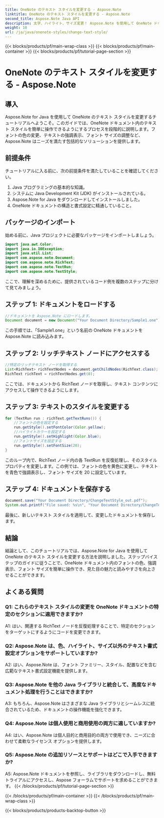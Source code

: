 ```yaml
---
title: OneNote のテキスト スタイルを変更する - Aspose.Note
linktitle: OneNote のテキスト スタイルを変更する - Aspose.Note
second_title: Aspose.Note Java API
description: 太字、ハイライト、サイズ変更！ Aspose.Note を使用して OneNote ドキュメント内のテキストを書式設定する方法を学びます。ステップバイステップのガイドとコードが含まれています。 #OneNote #Java #Aspose
weight: 10
url: /ja/java/onenote-styles/change-text-style/
---
```


{{< blocks/products/pf/main-wrap-class >}}
{{< blocks/products/pf/main-container >}}
{{< blocks/products/pf/tutorial-page-section >}}

# OneNote のテキスト スタイルを変更する - Aspose.Note

## 導入

Aspose.Note for Java を使用して OneNote のテキスト スタイルを変更するチュートリアルへようこそ。このガイドでは、OneNote ドキュメント内のテキスト スタイルを簡単に操作できるようにするプロセスを段階的に説明します。フォントの色の変更、テキストの強調表示、フォント サイズの調整など、Aspose.Note はニーズを満たす包括的なソリューションを提供します。

## 前提条件

チュートリアルに入る前に、次の前提条件を満たしていることを確認してください。

1. Java プログラミングの基本的な知識。
2. システムに Java Development Kit (JDK) がインストールされている。
3. Aspose.Note for Java をダウンロードしてインストールしました。
4. OneNote ドキュメントの構造と書式設定に精通していること。

## パッケージのインポート

始める前に、Java プロジェクトに必要なパッケージをインポートしましょう。

```java
import java.awt.Color;
import java.io.IOException;
import java.util.List;
import com.aspose.note.Document;
import com.aspose.note.RichText;
import com.aspose.note.TextRun;
import com.aspose.note.TextStyle;
```

ここで、理解を深めるために、提供されているコード例を複数のステップに分けて見てみましょう。

## ステップ 1: ドキュメントをロードする

```java
//ドキュメントを Aspose.Note にロードします。
Document document = new Document("Your Document Directory/Sample1.one");
```

この手順では、「Sample1.one」という名前の OneNote ドキュメントを Aspose.Note に読み込みます。

## ステップ 2: リッチテキスト ノードにアクセスする

```java
//特定のリッチテキスト ノードを取得する
List<RichText> richTextNodes = document.getChildNodes(RichText.class);
RichText richText = richTextNodes.get(0);
```

ここでは、ドキュメントから RichText ノードを取得し、テキスト コンテンツにアクセスして操作できるようにします。

## ステップ 3: テキストのスタイルを変更する

```java
for (TextRun run : richText.getTextRuns()) {
    //フォントの色を設定する
    run.getStyle().setFontColor(Color.yellow);
    //ハイライトカラーを設定する
    run.getStyle().setHighlight(Color.blue);
    //フォントサイズを設定する
    run.getStyle().setFontSize(20);
}
```

このループ内で、RichText ノード内の各 TextRun を反復処理し、そのスタイル プロパティを変更します。この例では、フォントの色を黄色に変更し、テキストを青色で強調表示し、フォント サイズを 20 に設定しています。

## ステップ 4: ドキュメントを保存する

```java
document.save("Your Document Directory/ChangeTextStyle_out.pdf");
System.out.printf("File saved: %s\n", "Your Document Directory/ChangeTextStyle_out.pdf");
```

最後に、新しいテキスト スタイルを適用して、変更したドキュメントを保存します。

## 結論

結論として、このチュートリアルでは、Aspose.Note for Java を使用して OneNote のテキスト スタイルを変更する方法を説明しました。ステップバイステップのガイドに従うことで、OneNote ドキュメント内のフォントの色、強調表示、フォント サイズを簡単に操作でき、見た目の魅力と読みやすさを向上させることができます。

## よくある質問

### Q1: これらのテキスト スタイルの変更を OneNote ドキュメントの特定のセクションに適用できますか?

A1: はい、関連する RichText ノードを反復処理することで、特定のセクションをターゲットにするようにコードを変更できます。

### Q2: Aspose.Note は、色、ハイライト、サイズ以外のテキスト書式設定オプションをサポートしていますか?

A2: はい、Aspose.Note は、フォント ファミリー、スタイル、配置などを含む広範なテキスト書式設定機能を提供します。

### Q3: Aspose.Note を他の Java ライブラリと統合して、高度なドキュメント処理を行うことはできますか?

A3: もちろん、Aspose.Note はさまざまな Java ライブラリとシームレスに統合されているため、ドキュメントの操作機能を強化できます。

### Q4: Aspose.Note は個人使用と商用使用の両方に適していますか?

A4: はい、Aspose.Note は個人目的と商用目的の両方で使用でき、ニーズに合わせて柔軟なライセンス オプションを提供します。

### Q5: Aspose.Note の追加リソースとサポートはどこで入手できますか?

A5: Aspose.Note ドキュメントを参照し、ライブラリをダウンロードし、無料トライアルにアクセスし、Aspose フォーラムでサポートを求めることができます。
{{< /blocks/products/pf/tutorial-page-section >}}

{{< /blocks/products/pf/main-container >}}
{{< /blocks/products/pf/main-wrap-class >}}

{{< blocks/products/products-backtop-button >}}
